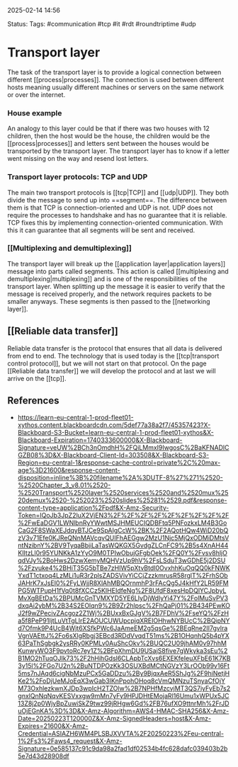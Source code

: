 2025-02-14 14:56

Status:
Tags: #communication #tcp #it #rdt #roundtriptime #udp

# Transport layer

The task of the transport layer is to provide a logical connection between different [[process|processes]]. The connection is used between different hosts meaning usually different machines or servers on the same network or over the internet. 

### House example
An analogy to this layer could be that if there was two houses with 12 children, then the host would be the house, the children would be the [[process|processes]] and letters sent between the houses would be transported by the transport layer. The transport layer has to know if a letter went missing on the way and resend lost letters.

### Transport layer protocols: TCP and UDP

The main two transport protocols is [[tcp|TCP]] and [[udp|UDP]]. They both divide the message to send up into ==segment==.
The difference between them is that TCP is connection-oriented and UDP is not. UDP does not require the processes to handshake and has no guarantee that it is reliable. TCP fixes this by implementing connection-oriented communication. With this it can guarantee that all segments will be sent and received. 

### [[Multiplexing and demultiplexing]]
The transport layer will break up the [[application layer|application layers]] message into parts called segments. This action is called [[multiplexing and demultiplexing|multiplexing]] and is one of the responsibilities of the transport layer. When splitting up the message it is easier to verify that the message is received properly, and the network requires packets to be smaller anyways. These segments is then passed to the [[networking layer]].

## [[Reliable data transfer]]

Reliable data transfer is the protocol that ensures that all data is delivered from end to end. The technology that is used today is the [[tcp|transport control protocol]], but we will not start on that protocol. On the page [[Reliable data transfer]] we will develop the protocol and at last we will arrive on the [[tcp]].






## References

- https://learn-eu-central-1-prod-fleet01-xythos.content.blackboardcdn.com/5def77a38a2f7/45357423?X-Blackboard-S3-Bucket=learn-eu-central-1-prod-fleet01-xythos&X-Blackboard-Expiration=1740333600000&X-Blackboard-Signature=veUW%2BCh3nOmdhH%2FQiLMmxI9IwgosC%2BaKFNADlCGZB08%3D&X-Blackboard-Client-Id=303508&X-Blackboard-S3-Region=eu-central-1&response-cache-control=private%2C%20max-age%3D21600&response-content-disposition=inline%3B%20filename%2A%3DUTF-8%27%271%2520-%2520Chapter_3_v8.01%2520-%2520Transport%2520layer%2520services%2520and%2520mux%2520demux%2520-%252023%2520slides%25281%2529.pdf&response-content-type=application%2Fpdf&X-Amz-Security-Token=IQoJb3JpZ2luX2VjEN3%2F%2F%2F%2F%2F%2F%2F%2F%2F%2FwEaDGV1LWNlbnRyYWwtMSJHMEUCIQDBFtq5PNFozkxLM4B3GoCaG2F8SWaXEJdqyBTJCe9SpAIgCcW%2BK%2F2AQotHQw4WiD20bQzV3v71Efe0KJReQNnMAVcqvQUIFhAEGgw2MzU1Njc5MjQxODMiDMtsVntNzibnY%2BV9TyqaBbjiLaTasWQKGX5GvdgZLCnFC9%2B5s4XnAH44KlItzLl0r95YUNKkA1zYyO9M0TPIwObujGFgbOek%2FQ0Y%2Fvsv8hljOqdVJy%2BoHws2DzwXemyMQHVzUp9hV%2FsLSduT3wGDhE5j2DSU%2Fzvuke4%2BHiT35G5bTBe7zHIW5pXtvBtdI0OvxhhKuOqQQ0kFNWKYxdT1ctxoq4LzMLi1uR3r2plsZADSVivYiCCjZzzkmrusR58rglT%2FrhSObJAHrK7xJsEI0%2FyLWjjR8XlAhMBQOrnmhP3rFAcQg5J4kHfY2LR59FMPG5WTPupH1fVq0t8fXCCz5KIHEIdfeNg%2F8UfdF8xesHpDQlYCJpbyLMvXgBEtDa%2BPUMcGnTVMXYD5YE6LIyDjWdlyYi47Y%2FolMuSvPV3dxqAi2ybM%2B34S2EOlqn9%2B9Zr2hlpsc%2FhQaPj01%2B434PEwKOJ2f9wZPecivZAcgoz2Z1Wj%2BUxxBxGJgV%2B7FDhV%2FseYQ%2FzHa5f8PeP91IjtLuVtTgLIrE2AOUCUWUpcpjqXREIOHhwNYBUcC%2BQipNYd7Ofmk9P4UcB4Wjt6XSfkPWc6JaAmeEM2g5qsGe%2BEqRne2II7gvlraVgnVAEttJ%2Fo6sXlgRbgj3EBcd3RDdVvqdT51ms%2B1OHqnhQ5b4pYX63PaThSgbgk2ysRRy0KPMLv0AuShcOkv%2BUQC2U09jhAM0v97hhMKunwyWO3F9pvtoRc7ey1Z%2BFpXhmDU9USajS8five7gWkyka3sEu%2B1MO2hTuqOJIk73%2F2hHihGdsl6CLApbTcXvs6EXEKfeIeuXFbE61K7KB3y15l%2FGo7U2n%2BuNTDPOzKk3OSUXBdMCtNGVzY3LrOOb99v16Ft5ms7nJAqd6cigNbMzuPCx5GaDDzu%2By9BjqxAeR5ShJg%2F9hiNetjHKe2%2FoDjUeMJoEqX3wGab3lKnPpohOHoq8cVmQMNzuTSnyaCfOjYM73OxhlezkwnXJDp3wpIcH2TZOlw%2B7NPHfMzcvjMT3QS7iyFyEb7s2gnxlQnNqNqvKESVxxgw9mMn7yFy9HPJDHtEMojaRl16Umu1xWPUx5JC13Z8j2p0WjyBpZuwiSkZ9twz99jRHgw6Gd%2FB76ufXO9ttnrMh%2FrJDuOjEGnKA%3D%3D&X-Amz-Algorithm=AWS4-HMAC-SHA256&X-Amz-Date=20250223T120000Z&X-Amz-SignedHeaders=host&X-Amz-Expires=21600&X-Amz-Credential=ASIAZH6WM4PLSBJXVVTA%2F20250223%2Feu-central-1%2Fs3%2Faws4_request&X-Amz-Signature=0e585137c91c9da98a2fad1df02534b4fc628dafc039403b2b5e7d43d28908df 